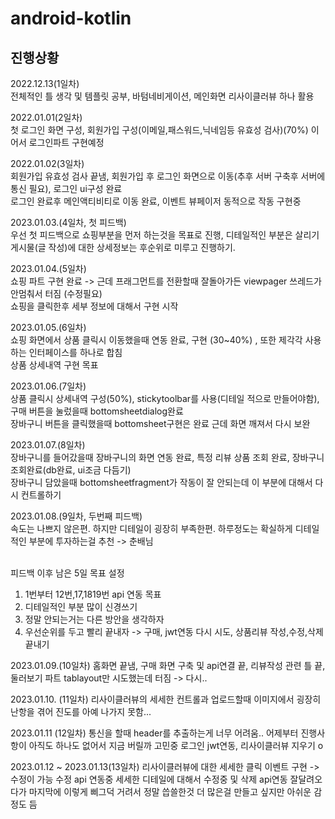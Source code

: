 # android-kotlin

## 진행상황
2022.12.13(1일차)<br>
전체적인 틀 생각 및 템플릿 공부, 바텀네비게이션, 메인화면 리사이클러뷰 하나 활용

2022.01.01(2일차)<br>
첫 로그인 화면 구성, 회원가입 구성(이메일,패스워드,닉네임등 유효성 검사)(70%) 이어서 로그인파트 구현예정

2022.01.02(3일차)<br>
회원가입 유효성 검사 끝냄, 회원가입 후 로그인 화면으로 이동(추후 서버 구축후 서버에 통신 필요), 로그인 ui구성 완료<br>
로그인 완료후 메인액티비티로 이동 완료, 이벤트 뷰페이저 동적으로 작동 구현중

2023.01.03.(4일차, 첫 피드백)<br>
우선 첫 피드백으로 쇼핑부분을 먼저 하는것을 목표로 진행, 디테일적인 부분은 살리기
게시물(글 작성)에 대한 상세정보는 후순위로 미루고 진행하기.

2023.01.04.(5일차)<br>
쇼핑 파트 구현 완료 -> 근데 프래그먼트를 전환할때 잘돌아가든 viewpager 쓰레드가 안멈춰서 터짐 (수정필요)<br>
쇼핑을 클릭한후 세부 정보에 대해서 구현 시작 

2023.01.05.(6일차)<br>
쇼핑 화면에서 상품 클릭시 이동했을때 연동 완료, 구현 (30~40%) , 또한 제각각 사용하는 인터페이스를 하나로 합침<br>
상품 상세내역 구현 목표

2023.01.06.(7일차)<br>
상품 클릭시 상세내역 구성(50%), stickytoolbar를 사용(디테일 적으로 만들어야함), 구매 버튼을 눌렀을때 bottomsheetdialog완료<br>
장바구니 버튼을 클릭했을때 bottomsheet구현은 완료 근데 화면 깨져서 다시 보완

2023.01.07.(8일차)<br>
장바구니를 들어갔을때 장바구니의 화면 연동 완료, 특정 리뷰 상품 조회 완료, 장바구니 조회완료(db완료, ui조금 다듬기)<br>
장바구니 담았을때 bottomsheetfragment가 작동이 잘 안되는데 이 부분에 대해서 다시 컨트롤하기

2023.01.08.(9일차, 두번째 피드백)<br>
속도는 나쁘지 않은편. 하지만 디테일이 굉장히 부족한편. 하루정도는 확실하게 디테일적인 부분에 투자하는걸 추천 -> 춘배님<br>

<br>피드백 이후 남은 5일 목표 설정<br>
1. 1번부터 12번,17,1819번 api 연동 목표<br>
2. 디테일적인 부분 많이 신경쓰기 <br>
3. 정말 안되는거는 다른 방안을 생각하자 <br>
4. 우선순위를 두고 빨리 끝내자 -> 구매, jwt연동 다시 시도, 상품리뷰 작성,수정,삭제 끝내기 

2023.01.09.(10일차)
홈화면 끝냄, 구매 화면 구축 및 api연결 끝, 리뷰작성 관련 틀 끝, 둘러보기 파트 tablayout만 시도했는데 터짐 -> 다시..

2023.01.10. (11일차)
리사이클러뷰의 세세한 컨트롤과 업로드할때 이미지에서 굉장히 난항을 겪어 진도를 아예 나가지 못함...

2023.01.11 (12일차)
통신을 할때 header를 추출하는게 너무 어려움.. 어제부터 진행사항이 아직도 하나도 없어서 지금 버릴까 고민중
로그인 jwt연동, 리사이클러뷰 지우기 o

2023.01.12 ~ 2023.01.13(13일차)
리사이클러뷰에 대한 세세한 클릭 이벤트 구현 -> 수정이 가능 수정 api 연동중
세세한 디테일에 대해서 수정중 및 삭제 api연동
잘달려오다가 마지막에 이렇게 삐그덕 거려서 정말 씁쓸한것 더 많은걸 만들고 싶지만 아쉬운 감정도 듬
